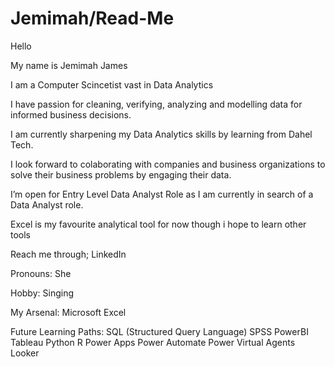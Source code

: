 # Jemimah/Read-Me

Hello

My name is Jemimah James

I am a Computer Scincetist vast in Data Analytics

I have passion for cleaning, verifying, analyzing and modelling data for informed business decisions. 

I am currently sharpening my Data Analytics skills by learning from Dahel Tech.

I look forward to colaborating with companies and business organizations to solve their business problems by engaging their data.

I’m open for Entry Level Data Analyst Role as I am currently in search of a Data Analyst role.

Excel is my favourite analytical tool for now though i hope to learn other tools

Reach me through; LinkedIn

Pronouns: She

Hobby: Singing 



My Arsenal:
Microsoft Excel


Future Learning Paths:
SQL (Structured Query Language)
SPSS
PowerBI
Tableau
Python
R
Power Apps
Power Automate
Power Virtual Agents
Looker
